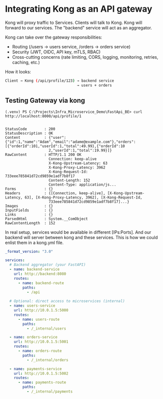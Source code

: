 # Integrating Kong as an API gateway

Kong will proxy traffic to Services. Clients will talk to Kong.
Kong will forward to our services.
The "backend" service will act as an aggregator.

Kong can take over the gateway responsibilities:

- Routing (/users → users service, /orders → orders service)
- Security (JWT, OIDC, API key, mTLS, RBAC)
- Cross-cutting concerns (rate limiting, CORS, logging, monitoring, retries, caching, etc.)

How it looks:
```bash
Client → Kong (/api/profile/123) → backend service
                                 → users + orders
```

## Testing Gateway via kong
```psh
(.venv) PS C:\Projects\Infra_Microservice_Demo\FastApi_BE> curl http://localhost:8000/api/profile/1


StatusCode        : 200
StatusDescription : OK
Content           : {"user":{"id":1,"name":"Adam","email":"adame@example.com"},"orders":[{"orderId":101,"userId":1,"total":49.99},{"orderId":10 
                    2,"userId":1,"total":19.99}]}
RawContent        : HTTP/1.1 200 OK
                    Connection: keep-alive
                    X-Kong-Upstream-Latency: 63
                    X-Kong-Proxy-Latency: 3962
                    X-Kong-Request-Id: 733eee785841d72cd9859e1adf7b8f17
                    Content-Length: 152
                    Content-Type: application/js...
Forms             : {}
Headers           : {[Connection, keep-alive], [X-Kong-Upstream-Latency, 63], [X-Kong-Proxy-Latency, 3962], [X-Kong-Request-Id,
                    733eee785841d72cd9859e1adf7b8f17]...}
Images            : {}
InputFields       : {}
Links             : {}
ParsedHtml        : System.__ComObject
RawContentLength  : 152
```

In real setup, services would be available in different [IPs:Ports]. And our backend will server between kong and these
services.
This is how we could enlist them in a kong.yml file.

```yml
_format_version: "3.0"

services:
  # Backend aggregator (your FastAPI)
  - name: backend-service
    url: http://backend:8080
    routes:
      - name: backend-route
        paths:
          - /api
        
  # Optional: direct access to microservices (internal)
  - name: users-service
    url: http://10.0.1.5:5000
    routes:
      - name: users-route
        paths:
          - /_internal/users

  - name: orders-service
    url: http://10.0.1.5:5001
    routes:
      - name: orders-route
        paths:
          - /_internal/orders

  - name: payments-service
    url: http://10.0.1.5:5002
    routes:
      - name: payments-route
        paths:
          - /_internal/payments
```